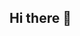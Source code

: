 <picture>
 <source media="(prefers-color-scheme: dark)" srcset="https://drive.google.com/drive/u/0/my-drive">
 <source media="(prefers-color-scheme: light)" srcset="https://drive.google.com/drive/u/0/my-drive">
 <img alt="" src="[YOUR-DEFAULT-IMAGE](https://drive.google.com/drive/u/0/my-drive)">
</picture>

## Hi there 👋

<!--
**Formulamonk/Formulamonk** is a ✨ _special_ ✨ repository because its `README.md` (this file) appears on your GitHub profile.

Here are some ideas to get you started:

- 🔭 I’m currently working on ...
- 🌱 I’m currently learning ...
- 👯 I’m looking to collaborate on ...
- 🤔 I’m looking for help with ...
- 💬 Ask me about ...
- 📫 How to reach me: ...
- 😄 Pronouns: ...
- ⚡ Fun fact: ...
-->
